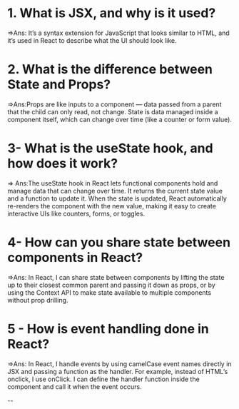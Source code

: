 
 # 1. What is JSX, and why is it used?
 =>Ans: It’s a syntax extension for JavaScript that looks similar to HTML, and it’s used in React to describe what the UI should look like.
 # 2. What is the difference between State and Props?
 =>Ans:Props are like inputs to a component — data passed from a parent that the child can only read, not change. State is data managed inside a component itself, which can change over time (like a counter or form value).
 # 3- What is the useState hook, and how does it work?
 => Ans:The useState hook in React lets functional components hold and manage data that can change over time. It returns the current state value and a function to update it. When the state is updated, React automatically re-renders the component with the new value, making it easy to create interactive UIs like counters, forms, or toggles. 

 # 4- How can you share state between components in React?
 =>Ans: In React, I can share state between components by lifting the state up to their closest common parent and passing it down as props, or by using the Context API to make state available to multiple components without prop drilling. 
# 5 - How is event handling done in React?

=>Ans: In React, I handle events by using camelCase event names directly in JSX and passing a function as the handler. For example, instead of HTML’s onclick, I use onClick. I can define the handler function inside the component and call it when the event occurs.

--